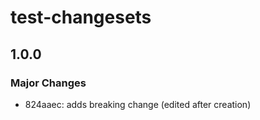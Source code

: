 # test-changesets

## 1.0.0

### Major Changes

- 824aaec: adds breaking change (edited after creation)
